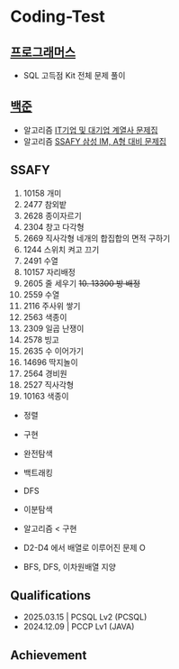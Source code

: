 # Coding-Test

## [프로그래머스](https://github.com/wogkr810/coding-test/tree/main/%ED%94%84%EB%A1%9C%EA%B7%B8%EB%9E%98%EB%A8%B8%EC%8A%A4)
- SQL 고득점 Kit 전체 문제 풀이

## [백준](https://www.acmicpc.net/)
- 알고리즘 [IT기업 및 대기업 계열사 문제집](https://www.acmicpc.net/workbook/view/8708)
- 알고리즘 [SSAFY 삼성 IM, A형 대비 문제집](https://www.acmicpc.net/group/workbook/22701/1)

## SSAFY
1. 10158 개미
2. 2477 참외밭
3. 2628 종이자르기
4. 2304 창고 다각형
5. 2669 직사각형 네개의 합집합의 면적 구하기
6. 1244 스위치 켜고 끄기
7. 2491 수열
8. 10157 자리배정
9. 2605 줄 세우기
~~10. 13300 방 배정~~
11. 2559 수열
12. 2116 주사위 쌓기
13. 2563 색종이
14. 2309 일곱 난쟁이
15. 2578 빙고
16. 2635 수 이어가기
17. 14696 딱지놀이
18. 2564 경비원
19. 2527 직사각형
20. 10163 색종이

- 정렬
- 구현
- 완전탐색
- 백트래킹
- DFS
- 이분탐색

- 알고리즘 < 구현
- D2-D4 에서 배열로 이루어진 문제 O
- BFS, DFS, 이차원배열 지양 

## Qualifications
- 2025.03.15 | PCSQL Lv2 (PCSQL)
- 2024.12.09 | PCCP Lv1 (JAVA)

## Achievement
